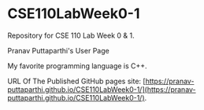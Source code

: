 # CSE110LabWeek0-1
Repository for CSE 110 Lab Week 0 &amp; 1.

Pranav Puttaparthi's User Page

My favorite programming language is C++.

URL Of The Published GitHub pages site: [https://pranav-puttaparthi.github.io/CSE110LabWeek0-1/](https://pranav-puttaparthi.github.io/CSE110LabWeek0-1/).